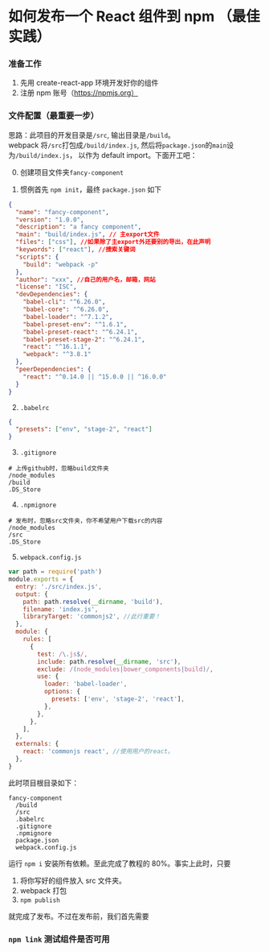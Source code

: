 # 如何发布一个 React 组件到 npm （最佳实践）

### 准备工作

1. 先用 create-react-app 环境开发好你的组件
2. 注册 npm 账号（https://npmjs.org）

### 文件配置（最重要一步）

思路：此项目的开发目录是`/src`, 输出目录是`/build`。\
webpack 将`/src`打包成`/build/index.js`, 然后将`package.json`的`main`设为`/build/index.js`，
以作为 default import。下面开工吧：

0. 创建项目文件夹`fancy-component`

1. 惯例首先 `npm init`，最终 `package.json` 如下

```json
{
  "name": "fancy-component",
  "version": "1.0.0",
  "description": "a fancy component",
  "main": "build/index.js", // 主export文件
  "files": ["css"], //如果除了主export外还要别的导出，在此声明
  "keywords": ["react"], //搜索关键词
  "scripts": {
    "build": "webpack -p"
  },
  "author": "xxx", //自己的用户名，邮箱，网站
  "license": "ISC",
  "devDependencies": {
    "babel-cli": "^6.26.0",
    "babel-core": "^6.26.0",
    "babel-loader": "^7.1.2",
    "babel-preset-env": "^1.6.1",
    "babel-preset-react": "^6.24.1",
    "babel-preset-stage-2": "^6.24.1",
    "react": "^16.1.1",
    "webpack": "^3.8.1"
  },
  "peerDependencies": {
    "react": "^0.14.0 || ^15.0.0 || ^16.0.0"
  }
}
```

2. `.babelrc`

```json
{
  "presets": ["env", "stage-2", "react"]
}
```

3. `.gitignore`

```
# 上传github时，忽略build文件夹
/node_modules
/build
.DS_Store
```

4. `.npmignore`

```
# 发布时，忽略src文件夹，你不希望用户下载src的内容
/node_modules
/src
.DS_Store
```

5. `webpack.config.js`

```js
var path = require('path')
module.exports = {
  entry: './src/index.js',
  output: {
    path: path.resolve(__dirname, 'build'),
    filename: 'index.js',
    libraryTarget: 'commonjs2', //此行重要！
  },
  module: {
    rules: [
      {
        test: /\.js$/,
        include: path.resolve(__dirname, 'src'),
        exclude: /(node_modules|bower_components|build)/,
        use: {
          loader: 'babel-loader',
          options: {
            presets: ['env', 'stage-2', 'react'],
          },
        },
      },
    ],
  },
  externals: {
    react: 'commonjs react', //使用用户的react。
  },
}
```

此时项目根目录如下：

```
fancy-component
  /build
  /src
  .babelrc
  .gitignore
  .npmignore
  package.json
  webpack.config.js
```

运行 `npm i` 安装所有依赖。至此完成了教程的 80%。事实上此时，只要

1. 将你写好的组件放入 src 文件夹。
2. webpack 打包
3. `npm publish`

就完成了发布。不过在发布前，我们首先需要

### `npm link` 测试组件是否可用
